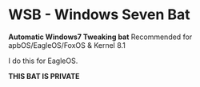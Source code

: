 # WSB - Windows Seven Bat
**Automatic Windows7 Tweaking bat**
Recommended for apbOS/EagleOS/FoxOS & Kernel 8.1

I do this for EagleOS.

**THIS BAT IS PRIVATE**
